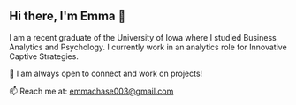 ## Hi there, I'm Emma 👋
I am a recent graduate of the University of Iowa where I studied Business Analytics and Psychology. I currently work in an analytics role for Innovative Captive Strategies. 

💬 I am always open to connect and work on projects!

📫 Reach me at: emmachase003@gmail.com
<!--

**emma-chase/emma-chase** is a ✨ _special_ ✨ repository because its `README.md` (this file) appears on your GitHub profile.

Here are some ideas to get you started:

- 🔭 I’m currently working on ...
- 🌱 I’m currently learning ...
- 👯 I’m looking to collaborate on ...
- 🤔 I’m looking for help with ...
- 💬 Ask me about ...
- 📫 How to reach me: ...
- 😄 Pronouns: ...
- ⚡ Fun fact: ...
-->

